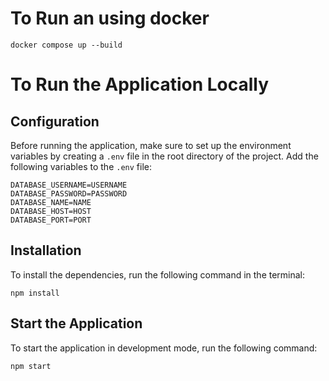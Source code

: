 
# To Run an using docker



```plaintext
docker compose up --build
```

# To Run the Application Locally

## Configuration

Before running the application, make sure to set up the environment variables by creating a `.env` file in the root directory of the project. Add the following variables to the `.env` file:

```plaintext
DATABASE_USERNAME=USERNAME
DATABASE_PASSWORD=PASSWORD
DATABASE_NAME=NAME
DATABASE_HOST=HOST
DATABASE_PORT=PORT
```

## Installation

To install the dependencies, run the following command in the terminal:

```plaintext
npm install
```

## Start the Application

To start the application in development mode, run the following command:

```plaintext
npm start
```

